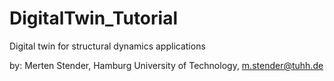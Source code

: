 # DigitalTwin_Tutorial
Digital twin for structural dynamics applications

by: Merten Stender, Hamburg University of Technology, m.stender@tuhh.de
